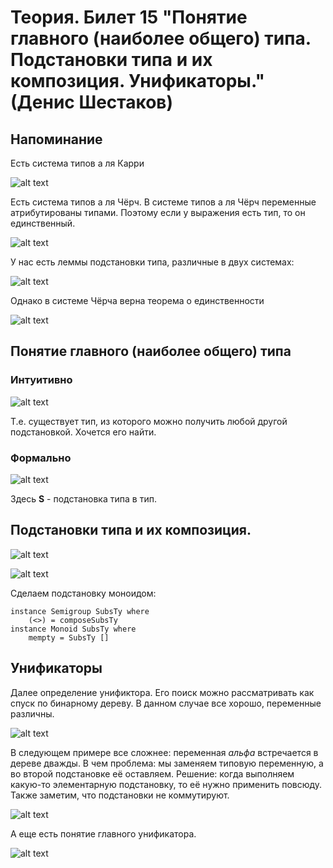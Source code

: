 # Теория. Билет 15 "Понятие главного (наиболее общего) типа. Подстановки типа и их композиция. Унификаторы." (Денис Шестаков)

## Напоминание

Есть система типов а ля Карри

![alt text](https://ie.wampi.ru/2021/12/24/15.1.png)

Есть система типов а ля Чёрч.
В системе типов а ля Чёрч переменные атрибутированы типами. Поэтому если у
выражения есть тип, то он единственный.

![alt text](https://ie.wampi.ru/2021/12/24/15.33aff09da5d0e22ad.png)

У нас есть леммы подстановки типа, различные в двух системах:

![alt text](https://ie.wampi.ru/2021/12/24/15.3ebe4722e7053bfc7.png)

Однако в системе Чёрча верна теорема о единственности

![alt text](https://ie.wampi.ru/2021/12/24/15.444cbdbc9c40558b1.png)

## Понятие главного (наиболее общего) типа

### Интуитивно

![alt text](https://ie.wampi.ru/2021/12/24/15.5d2f7a6df4e951409.png)

Т.е. существует тип, из которого можно получить любой другой подстановкой.
Хочется его найти.

### Формально

![alt text](https://ie.wampi.ru/2021/12/24/15.6.png)

Здесь **S** - подстановка типа в тип.

## Подстановки типа и их композиция.

![alt text](https://ie.wampi.ru/2021/12/24/15.7.png)

![alt text](https://ie.wampi.ru/2021/12/24/15.8.png)

Сделаем подстановку моноидом:

```
instance Semigroup SubsTy where
    (<>) = composeSubsTy
instance Monoid SubsTy where
    mempty = SubsTy []
```

## Унификаторы

Далее определение унификтора. Его поиск можно рассматривать как спуск по
бинарному дереву. В данном случае все хорошо, переменные различны.

![alt text](https://ie.wampi.ru/2021/12/24/15.9.png)

В следующем примере все сложнее: переменная *альфа* встречается в дереве дважды.
В чем проблема: мы заменяем типовую переменную, а во второй подстановке её оставляем.
Решение: когда выполняем какую-то элементарную подстановку, то её нужно применить повсюду.
Также заметим, что подстановки не коммутируют.

![alt text](https://ie.wampi.ru/2021/12/24/15.10.png)

А еще есть понятие главного унификатора.

![alt text](https://ie.wampi.ru/2021/12/24/15.11.png)